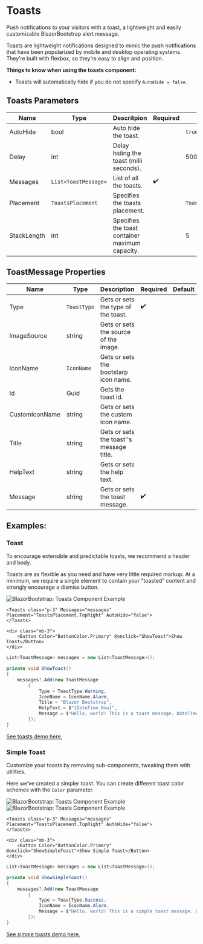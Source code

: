 ﻿---
sidebar_label: Toasts
sidebar_position: 14
---

# Toasts

Push notifications to your visitors with a toast, a lightweight and easily customizable BlazorBootstrap alert message.

Toasts are lightweight notifications designed to mimic the push notifications that have been popularized by mobile and desktop operating systems. They’re built with flexbox, so they’re easy to align and position.

**Things to know when using the toasts component:**

- Toasts will automatically hide if you do not specify `AutoHide = false`.

## Toasts Parameters

| Name | Type | Descritpion | Required | Default |
|--|--|--|--|--|
| AutoHide | bool | Auto hide the toast. | | `true` |
| Delay | int | Delay hiding the toast (milli seconds). | | 5000 |
| Messages | `List<ToastMessage>` | List of all the toasts. | ✔️ | |
| Placement | `ToastsPlacement` | Specifies the toasts placement. | | `ToastsPlacement.TopRight` |
| StackLength | int | Specifies the toast container maximum capacity. | | 5 |

## ToastMessage Properties

| Name | Type | Description | Required | Default |
|--|--|--|--|--|
| Type | `ToastType` | Gets or sets the type of the toast. | ✔️ | |
| ImageSource | string | Gets or sets the source of the image. | | |
| IconName | `IconName` | Gets or sets the bootstarp icon name. | | |
| Id | Guid | Gets the toast id. | | |
| CustomIconName | string | Gets or sets the custom icon name. | | |
| Title | string | Gets or sets the toast''s message title. | | |
| HelpText | string | Gets or sets the help text. | | |
| Message | string | Gets or sets the toast message. | ✔️ | |

## Examples:

### Toast

To encourage extensible and predictable toasts, we recommend a header and body.

Toasts are as flexible as you need and have very little required markup. At a minimum, we require a single element to contain your “toasted” content and strongly encourage a dismiss button.

<img src="https://i.imgur.com/8tcFedx.jpg" alt="BlazorBootstrap: Toasts Component Example" />

```cshtml showLineNumbers
<Toasts class="p-3" Messages="messages" Placement="ToastsPlacement.TopRight" AutoHide="false">
</Toasts>

<div class="mb-3">
    <Button Color="ButtonColor.Primary" @onclick="ShowToast">Show Toast</Button>
</div>
```

```cs {5-12} showLineNumbers
List<ToastMessage> messages = new List<ToastMessage>();

private void ShowToast()
{
    messages?.Add(new ToastMessage
        {
            Type = ToastType.Warning,
            IconName = IconName.Alarm,
            Title = "Blazor Bootstrap",
            HelpText = $"{DateTime.Now}",
            Message = $"Hello, world! This is a toast message. DateTime: {DateTime.Now}",
        });
}
```

[See toasts demo here.](https://demos.getblazorbootstrap.com/toasts#examples)

### Simple Toast

Customize your toasts by removing sub-components, tweaking them with utilities.

Here we’ve created a simpler toast. You can create different toast color schemes with the `Color` parameter.

<div>
<img src="https://i.imgur.com/VRglJqU.jpg" alt="BlazorBootstrap: Toasts Component Example" />
</div>

<div>
<img src="https://i.imgur.com/SUB90wN.jpg" alt="BlazorBootstrap: Toasts Component Example" />
</div>

```cshtml showLineNumbers
<Toasts class="p-3" Messages="messages" Placement="ToastsPlacement.TopRight" AutoHide="false">
</Toasts>

<div class="mb-3">
    <Button Color="ButtonColor.Primary" @onclick="ShowSimpleToast">Show Simple Toast</Button>
</div>
```

```cs {5-10} showLineNumbers
List<ToastMessage> messages = new List<ToastMessage>();

private void ShowSimpleToast()
{
    messages?.Add(new ToastMessage
        {
            Type = ToastType.Success,
            IconName = IconName.Alarm,
            Message = $"Hello, world! This is a simple toast message. DateTime: {DateTime.Now}",
        });
}
```

[See simple toasts demo here.](https://demos.getblazorbootstrap.com/toasts#simple-toast)